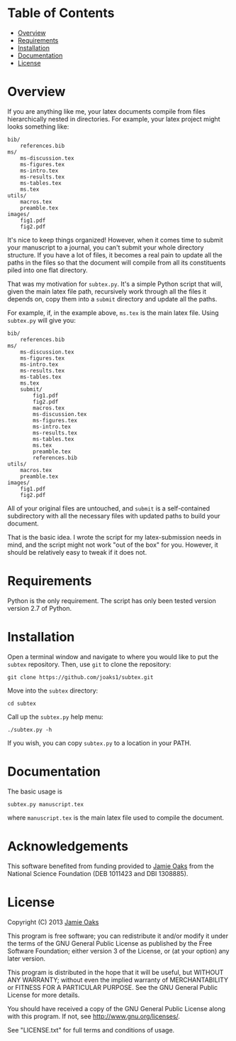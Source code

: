 Table of Contents
=================

 -  [Overview](#overview)
 -  [Requirements](#requirements)
 -  [Installation](#installation)
 -  [Documentation](#documentation)
 -  [License](#license)

Overview
========

If you are anything like me, your latex documents compile from files
hierarchically nested in directories. For example, your latex project
might looks something like:

    bib/
        references.bib
    ms/
        ms-discussion.tex
        ms-figures.tex
        ms-intro.tex
        ms-results.tex
        ms-tables.tex
        ms.tex
    utils/
        macros.tex
        preamble.tex
    images/
        fig1.pdf
        fig2.pdf

It's nice to keep things organized! However, when it comes time to submit your
manuscript to a journal, you can't submit your whole directory structure.  If
you have a lot of files, it becomes a real pain to update all the paths in the
files so that the document will compile from all its constituents piled into
one flat directory.

That was my motivation for `subtex.py`. It's a simple Python script that will,
given the main latex file path, recursively work through all the files it
depends on, copy them into a `submit` directory and update all the paths.

For example, if, in the example above, `ms.tex` is the main latex file. Using
`subtex.py` will give you:

    bib/
        references.bib
    ms/
        ms-discussion.tex
        ms-figures.tex
        ms-intro.tex
        ms-results.tex
        ms-tables.tex
        ms.tex
        submit/
            fig1.pdf
            fig2.pdf
            macros.tex
            ms-discussion.tex
            ms-figures.tex
            ms-intro.tex
            ms-results.tex
            ms-tables.tex
            ms.tex
            preamble.tex
            references.bib
    utils/
        macros.tex
        preamble.tex
    images/
        fig1.pdf
        fig2.pdf

All of your original files are untouched, and `submit` is a self-contained
subdirectory with all the necessary files with updated paths to build your
document.

That is the basic idea. I wrote the script for my latex-submission needs in
mind, and the script might not work "out of the box" for you. However, it
should be relatively easy to tweak if it does not.

Requirements
============

Python is the only requirement. The script has only been tested version version
2.7 of Python.

Installation
============

Open a terminal window and navigate to where you would like to put the `subtex`
repository. Then, use `git` to clone the repository:

    git clone https://github.com/joaks1/subtex.git

Move into the `subtex` directory:
    
    cd subtex

Call up the `subtex.py` help menu:

    ./subtex.py -h

If you wish, you can copy `subtex.py` to a location in your PATH.

Documentation
=============

The basic usage is

    subtex.py manuscript.tex

where `manuscript.tex` is the main latex file used to compile the document.

Acknowledgements
================

This software benefited from funding provided to [Jamie
Oaks](http://www.phyletica.com) from the National Science Foundation (DEB
1011423 and DBI 1308885).

License
=======

Copyright (C) 2013 [Jamie Oaks](http://www.phyletica.com)

This program is free software; you can redistribute it and/or modify
it under the terms of the GNU General Public License as published by
the Free Software Foundation; either version 3 of the License, or
(at your option) any later version.

This program is distributed in the hope that it will be useful,
but WITHOUT ANY WARRANTY; without even the implied warranty of
MERCHANTABILITY or FITNESS FOR A PARTICULAR PURPOSE.  See the
GNU General Public License for more details.

You should have received a copy of the GNU General Public License along
with this program. If not, see <http://www.gnu.org/licenses/>.

See "LICENSE.txt" for full terms and conditions of usage.

